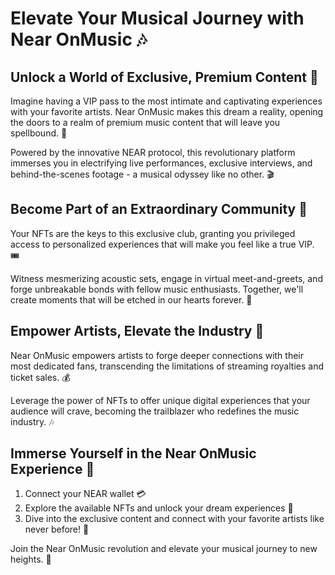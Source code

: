 

# Elevate Your Musical Journey with Near OnMusic 🎶

## Unlock a World of Exclusive, Premium Content 🔑

Imagine having a VIP pass to the most intimate and captivating experiences with your favorite artists. Near OnMusic makes this dream a reality, opening the doors to a realm of premium music content that will leave you spellbound. 🤩

Powered by the innovative NEAR protocol, this revolutionary platform immerses you in electrifying live performances, exclusive interviews, and behind-the-scenes footage - a musical odyssey like no other. 🎬

## Become Part of an Extraordinary Community 👥

Your NFTs are the keys to this exclusive club, granting you privileged access to personalized experiences that will make you feel like a true VIP. 🎟️

Witness mesmerizing acoustic sets, engage in virtual meet-and-greets, and forge unbreakable bonds with fellow music enthusiasts. Together, we'll create moments that will be etched in our hearts forever. 💖

## Empower Artists, Elevate the Industry 🎨

Near OnMusic empowers artists to forge deeper connections with their most dedicated fans, transcending the limitations of streaming royalties and ticket sales. 💰

Leverage the power of NFTs to offer unique digital experiences that your audience will crave, becoming the trailblazer who redefines the music industry. 🎶

## Immerse Yourself in the Near OnMusic Experience 🚀

1. Connect your NEAR wallet 💳
2. Explore the available NFTs and unlock your dream experiences 🎁
3. Dive into the exclusive content and connect with your favorite artists like never before! 🎤

Join the Near OnMusic revolution and elevate your musical journey to new heights. 🎉
